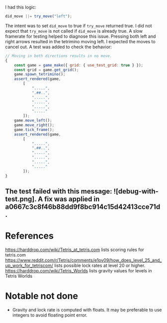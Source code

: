 I had this logic:
```javascript
did_move ||= try_move("left");
```

The intent was to set `did_move` to true if `try_move` returned true.
I did not expect that `try_move` is not called if `did_move` is already true.
A slow framerate for testing helped to diagnose this issue. Pressing both left and right arrows resulted in the tetrimino moving left. I expected the moves to cancel out.
A test was added to check the behavior:
```javascript
// Moving in both directions results in no move.
{
    const game = game_make({ grid: { use_test_grid: true } });
    const grid = game.get_grid();
    game.spawn_tetrimino();
    assert_rendered(game,
        [
            ".....",
            ".##..",
            ".....",
            ".....",
            ".....",
            "....."
        ]);
    game.move_left();
    game.move_right();
    game.tick_frame();
    assert_rendered(game,
        [
            ".....",
            ".##..",
            ".....",
            ".....",
            ".....",
            "....."
        ]);
}
```
The test failed with this message: ![debug-with-test.png].
A fix was applied in a0667c3c8f46b88dd9f8bc914c15d42413cce71d.
--
# References
https://harddrop.com/wiki/Tetris_at_tetris.com lists scoring rules for tetris.com
https://www.reddit.com/r/Tetris/comments/e1ov09/how_does_level_25_and_up_work_for_tetriscom/ lists possible lock rates at level 20 or higher.
https://harddrop.com/wiki/Tetris_Worlds lists gravity values for levels in Tetris Worlds

# Notable not done
- Gravity and lock rate is computed with floats. It may be preferable to use integers to avoid floating point error.